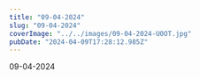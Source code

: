 ```yaml
---
title: "09-04-2024"
slug: "09-04-2024"
coverImage: "../../images/09-04-2024-U0OT.jpg"
pubDate: "2024-04-09T17:28:12.985Z"
---
```


09-04-2024

